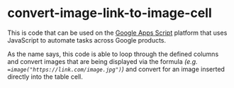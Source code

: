 # convert-image-link-to-image-cell

This is code that can be used on the [Google Apps Script](https://developers.google.com/apps-script) platform that uses JavaScript to automate tasks across Google products.

As the name says, this code is able to loop through the defined columns and convert images that are being displayed via the formula *(e.g. `=image("https://link.com/image.jpg")`)* and convert for an image inserted directly into the table cell.
